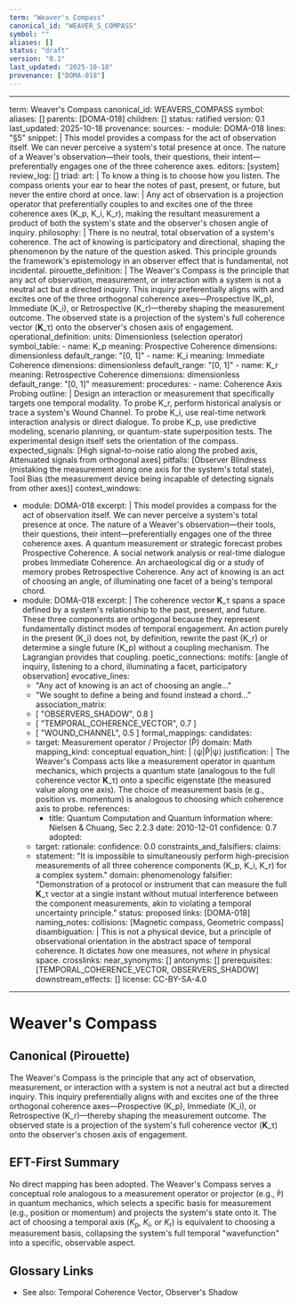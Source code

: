 ```yaml
---
term: "Weaver's Compass"
canonical_id: "WEAVER_S_COMPASS"
symbol: ""
aliases: []
status: "draft"
version: "0.1"
last_updated: "2025-10-18"
provenance: ["DOMA-018"]
---
```


---
term: Weaver's Compass
canonical_id: WEAVERS_COMPASS
symbol: 
aliases: []
parents: [DOMA-018]
children: []
status: ratified
version: 0.1
last_updated: 2025-10-18
provenance:
  sources:
    - module: DOMA-018
      lines: "§5"
      snippet: |
        This model provides a compass for the act of observation itself. We can never perceive a system's total presence at once. The nature of a Weaver's observation—their tools, their questions, their intent—preferentially engages one of the three coherence axes.
  editors: [system]
  review_log: []
triad:
  art: |
    To know a thing is to choose how you listen. The compass orients your ear to hear the notes of past, present, or future, but never the entire chord at once.
  law: |
    Any act of observation is a projection operator that preferentially couples to and excites one of the three coherence axes (K_p, K_i, K_r), making the resultant measurement a product of both the system's state and the observer's chosen angle of inquiry.
  philosophy: |
    There is no neutral, total observation of a system's coherence. The act of knowing is participatory and directional, shaping the phenomenon by the nature of the question asked. This principle grounds the framework's epistemology in an observer effect that is fundamental, not incidental.
pirouette_definition: |
  The Weaver's Compass is the principle that any act of observation, measurement, or interaction with a system is not a neutral act but a directed inquiry. This inquiry preferentially aligns with and excites one of the three orthogonal coherence axes—Prospective (K_p), Immediate (K_i), or Retrospective (K_r)—thereby shaping the measurement outcome. The observed state is a projection of the system's full coherence vector (**K**_τ) onto the observer's chosen axis of engagement.
operational_definition:
  units: Dimensionless (selection operator)
  symbol_table:
    - name: K_p
      meaning: Prospective Coherence
      dimensions: dimensionless
      default_range: "[0, 1]"
    - name: K_i
      meaning: Immediate Coherence
      dimensions: dimensionless
      default_range: "[0, 1]"
    - name: K_r
      meaning: Retrospective Coherence
      dimensions: dimensionless
      default_range: "[0, 1]"
  measurement:
    procedures:
      - name: Coherence Axis Probing
        outline: |
          Design an interaction or measurement that specifically targets one temporal modality. To probe K_r, perform historical analysis or trace a system's Wound Channel. To probe K_i, use real-time network interaction analysis or direct dialogue. To probe K_p, use predictive modeling, scenario planning, or quantum-state superposition tests. The experimental design itself sets the orientation of the compass.
        expected_signals: [High signal-to-noise ratio along the probed axis, Attenuated signals from orthogonal axes]
        pitfalls: [Observer Blindness (mistaking the measurement along one axis for the system's total state), Tool Bias (the measurement device being incapable of detecting signals from other axes)]
context_windows:
  - module: DOMA-018
    excerpt: |
      This model provides a compass for the act of observation itself. We can never perceive a system's total presence at once. The nature of a Weaver's observation—their tools, their questions, their intent—preferentially engages one of the three coherence axes. A quantum measurement or strategic forecast probes Prospective Coherence. A social network analysis or real-time dialogue probes Immediate Coherence. An archaeological dig or a study of memory probes Retrospective Coherence. Any act of knowing is an act of choosing an angle, of illuminating one facet of a being's temporal chord.
  - module: DOMA-018
    excerpt: |
      The coherence vector **K**_τ spans a space defined by a system's relationship to the past, present, and future. These three components are orthogonal because they represent fundamentally distinct modes of temporal engagement. An action purely in the present (K_i) does not, by definition, rewrite the past (K_r) or determine a single future (K_p) without a coupling mechanism. The Lagrangian provides that coupling.
poetic_connections:
  motifs: [angle of inquiry, listening to a chord, illuminating a facet, participatory observation]
  evocative_lines:
    - "Any act of knowing is an act of choosing an angle..."
    - "We sought to define a being and found instead a chord..."
  association_matrix:
    - [ "OBSERVERS_SHADOW", 0.8 ]
    - [ "TEMPORAL_COHERENCE_VECTOR", 0.7 ]
    - [ "WOUND_CHANNEL", 0.5 ]
formal_mappings:
  candidates:
    - target: Measurement operator / Projector (P̂)
      domain: Math
      mapping_kind: conceptual
      equation_hint: |
        ⟨ψ|P̂|ψ⟩
      justification: |
        The Weaver's Compass acts like a measurement operator in quantum mechanics, which projects a quantum state (analogous to the full coherence vector **K**_τ) onto a specific eigenstate (the measured value along one axis). The choice of measurement basis (e.g., position vs. momentum) is analogous to choosing which coherence axis to probe.
      references:
        - title: Quantum Computation and Quantum Information
          where: Nielsen & Chuang, Sec 2.2.3
          date: 2010-12-01
      confidence: 0.7
  adopted:
    - target: 
      rationale: 
      confidence: 0.0
constraints_and_falsifiers:
  claims:
    - statement: "It is impossible to simultaneously perform high-precision measurements of all three coherence components (K_p, K_i, K_r) for a complex system."
      domain: phenomenology
      falsifier: "Demonstration of a protocol or instrument that can measure the full **K**_τ vector at a single instant without mutual interference between the component measurements, akin to violating a temporal uncertainty principle."
      status: proposed
      links: [DOMA-018]
naming_notes:
  collisions: [Magnetic compass, Geometric compass]
  disambiguation: |
    This is not a physical device, but a principle of observational orientation in the abstract space of temporal coherence. It dictates *how* one measures, not *where* in physical space.
crosslinks:
  near_synonyms: []
  antonyms: []
  prerequisites: [TEMPORAL_COHERENCE_VECTOR, OBSERVERS_SHADOW]
  downstream_effects: []
license: CC-BY-SA-4.0
---

# Weaver's Compass

## Canonical (Pirouette)
The Weaver's Compass is the principle that any act of observation, measurement, or interaction with a system is not a neutral act but a directed inquiry. This inquiry preferentially aligns with and excites one of the three orthogonal coherence axes—Prospective (K_p), Immediate (K_i), or Retrospective (K_r)—thereby shaping the measurement outcome. The observed state is a projection of the system's full coherence vector (**K**_τ) onto the observer's chosen axis of engagement.

## EFT-First Summary
No direct mapping has been adopted. The Weaver's Compass serves a conceptual role analogous to a measurement operator or projector (e.g., `P̂`) in quantum mechanics, which selects a specific basis for measurement (e.g., position or momentum) and projects the system's state onto it. The act of choosing a temporal axis (*K*<sub>p</sub>, *K*<sub>i</sub>, or *K*<sub>r</sub>) is equivalent to choosing a measurement basis, collapsing the system's full temporal "wavefunction" into a specific, observable aspect.

## Glossary Links
- See also: Temporal Coherence Vector, Observer's Shadow